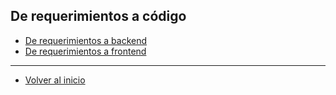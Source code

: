 ## De requerimientos a código

- [De requerimientos a backend](./Backend/Backend.md)
- [De requerimientos a frontend](./Frontend/Frontend.md)

_____
- [Volver al inicio](../README.md)
